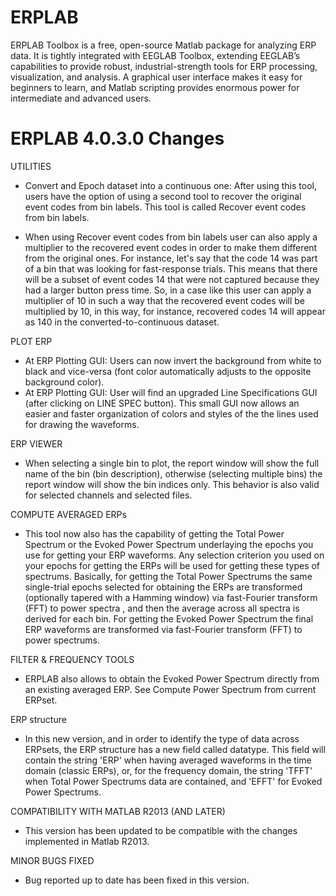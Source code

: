 
ERPLAB
======

ERPLAB Toolbox is a free, open-source Matlab package for analyzing ERP data.  It is tightly integrated with EEGLAB Toolbox, extending EEGLAB’s capabilities to provide robust, industrial-strength tools for ERP processing, visualization, and analysis.  A graphical user interface makes it easy for beginners to learn, and Matlab scripting provides enormous power for intermediate and advanced users.  



ERPLAB 4.0.3.0 Changes
======
UTILITIES
* Convert and Epoch dataset into a continuous one: After using this tool, users have the option of using a second tool to recover the original event codes from bin labels. This tool is called Recover event codes from bin labels. 

* When using Recover event codes from bin labels user can also apply a multiplier to the recovered event codes in order to make them different from the original ones. For instance, let's say that the code 14 was part of a bin that was looking for fast-response trials. This means that there will be a subset of event codes 14 that were not captured because they had a larger button press time. So, in a case like this user can apply a multiplier of 10 in such a way that the recovered event codes will be multiplied by 10, in this way, for instance, recovered codes 14 will appear as 140 in the converted-to-continuous dataset.

PLOT ERP
* At ERP Plotting GUI: Users can now invert the background from white to black and vice-versa (font color automatically adjusts to the opposite background color).
* At ERP Plotting GUI: User will find an upgraded Line Specifications GUI (after clicking on LINE SPEC button). This small GUI now allows an easier and faster organization of colors and styles of the the lines used for drawing the waveforms.

ERP VIEWER
* When selecting a single bin to plot, the report window will show the full name of the bin (bin description), otherwise (selecting multiple bins) the report window will show the bin indices only. This behavior is also valid for selected channels and selected files.

COMPUTE AVERAGED ERPs
* This tool now also has the capability of getting the Total Power Spectrum or the Evoked Power Spectrum underlaying the epochs you use for getting your ERP waveforms. Any selection criterion you used on your epochs for getting the ERPs will be used for getting these types of spectrums. Basically, for getting the Total Power Spectrums the same single-trial epochs selected for obtaining the ERPs are transformed (optionally tapered with a Hamming window) via fast-Fourier transform (FFT) to power spectra , and then the average across all spectra is derived for each bin. For getting the Evoked Power Spectrum the final ERP waveforms are transformed via fast-Fourier transform (FFT) to power spectrums.

FILTER & FREQUENCY TOOLS
* ERPLAB also allows to obtain the Evoked Power Spectrum directly from an existing averaged ERP. See Compute Power Spectrum from current ERPset.

ERP structure
* In this new version, and in order to identify the type of data across ERPsets, the ERP structure has a new field called datatype. This field will contain the string 'ERP' when having averaged waveforms in the time domain (classic ERPs), or, for the frequency domain, the string 'TFFT' when Total Power Spectrums data are contained, and 'EFFT' for Evoked Power Spectrums.

COMPATIBILITY WITH MATLAB R2013 (AND LATER)
* This version has been updated to be compatible with the changes implemented in Matlab R2013.

MINOR BUGS FIXED
* Bug reported up to date has been fixed in this version.

